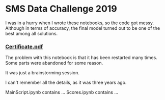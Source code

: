 # SMS Data Challenge 2019

I was in a hurry when I wrote these notebooks, so the code got messy. 
Although in terms of accuracy, the final model turned out to be one of the 
best among all solutions.

### [Certificate.pdf](https://drive.google.com/file/d/1EzLB_Of8q9deW9OKQ0LTJzPYEuXqj37S/view)

The problem with this notebook is that it has been restarted many times. 
Some parts were abandoned for some reason.

It was just a brainstorming session.

I can't remember all the details, as it was three years ago.

MainScript.ipynb contains ...
Scores.ipynb contains ...

